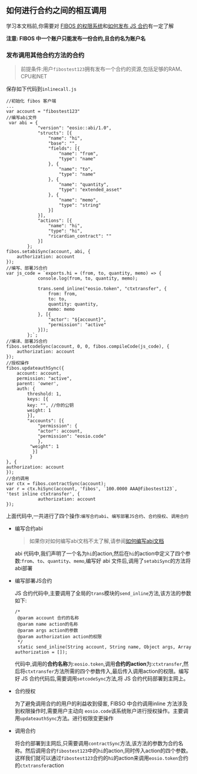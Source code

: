 ## 如何进行合约之间的相互调用

学习本文档前,你需要对 [FIBOS 的权限系统](./fibosauth.md)和[如何发布 JS 合约](../start/deployContracts.md)有一定了解

**注意: FIBOS 中一个账户只能发布一份合约,且合约名为账户名**

### 发布调用其他合约方法的合约

> 前提条件:用户`fibostest123`拥有发布一个合约的资源,包括足够的RAM、CPU和NET

保存如下代码到`inlinecall.js`

```
//初始化 fibos 客户端
...
var account = "fibostest123"
//编写abi文件
 var abi = {
            "version": "eosio::abi/1.0",
            "structs": [{
                "name": "hi",
                "base": "",
                "fields": [{
                    "name": "from",
                    "type": "name"
                }, {
                    "name": "to",
                    "type": "name"
                }, {
                    "name": "quantity",
                    "type": "extended_asset"
                }, {
                    "name": "memo",
                    "type": "string"
                }]
            }],
            "actions": [{
                "name": "hi",
                "type": "hi",
                "ricardian_contract": ""
            }]
        };
fibos.setabiSync(account, abi, {
	authorization: account
});
//编写、部署JS合约
var js_code = `exports.hi = (from, to, quantity, memo) => {
            console.log(from, to, quantity, memo);

            trans.send_inline("eosio.token", "ctxtransfer", {
                from: from,
                to: to,
                quantity: quantity,
                memo: memo
            }, [{
                "actor": "${account}",
                "permission": "active"
            }]);
        };`;
//编译、部署JS合约
fibos.setcodeSync(account, 0, 0, fibos.compileCode(js_code), {
	authorization: account
});
//授权操作
fibos.updateauthSync({
    account: account,
    permission: "active",
    parent: 'owner',
    auth: {
    	threshold: 1,
        keys: [{
        key: "", //你的公钥
        weight: 1
        }],
     	"accounts": [{
			"permission": {
            "actor": account,
            "permission": "eosio.code"
            },
         "weight": 1
          }]
         }
}, {
authorization: account
});
//合约调用
var ctx = fibos.contractSync(account);
var r = ctx.hiSync(account, 'fibos', `100.0000 AAA@fibostest123`, 'test inline ctxtransfer', {
            authorization: account
});
```

上面代码中,一共进行了四个操作:`编写合约abi`、`编写部署JS合约`、`合约授权`、`调用合约`

* 编写合约abi

  > 如果你对如何编写abi文档不太了解,请参阅[如何编写abi文档](../depth/whatisabi.md)

  abi 代码中,我们声明了一个名为`hi`的action,然后在`hi`的action中定义了四个参数:`from`、`to`、`quantity`、`memo`,编写好 abi 文件后,调用了`setabiSync`的方法将abi部署

* 编写部署JS合约

  JS 合约代码中,主要调用了全局的`trans`模块的`send_inline`方法,该方法的参数如下:

  ```
  /*
   @param account 合约的名称
   @param name action的名称
   @param args action的参数
   @param authorization action的权限
   */
   static send_inline(String account, String name, Object args, Array authorization = []);
  ```

  代码中,调用的**合约名称**为:`eosio.token`,调用**合约的action**为:`ctxtransfer`,然后将`ctxtransfer`方法所需的四个参数传入,最后传入调用action的权限。编写好 JS 合约代码后,需要调用`setcodeSync`方法,将 JS 合约代码部署到主网上。

* 合约授权

  为了避免调用合约的用户的利益收到侵害, FIBSO 中合约调用inline 方法涉及到权限操作时,需要用户主动向 `eosio.code`该系统账户进行授权操作。主要调用`updateauthSync`方法。进行权限变更操作

* 调用合约

  将合约部署到主网后,只需要调用`contractSync`方法,该方法的参数为合约名称。然后调用合约`fibostest123`中的`hi`的action,同时传入action的四个参数。这样我们就可以通过`fibostest123`合约的`hi`的action来调用`eosio.token`合约的`ctxtransfer`action